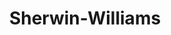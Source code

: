 ---
title: "Sherwin-Williams"
url: /pottstown/sherwin-williams-south-hanover-street/
shop: paint
---